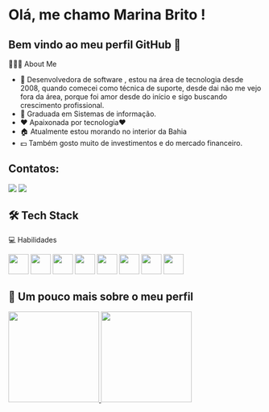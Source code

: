 # Olá, me chamo Marina Brito ! 
## Bem vindo ao meu perfil GitHub 👋

👩🏻‍💻  About Me

- 🚀 Desenvolvedora de software , estou na área de tecnologia desde 2008, quando comecei como técnica de suporte, desde dai não me vejo fora da área, porque foi amor desde do início e sigo buscando crescimento profissional.
- 📕 Graduada em Sistemas de informação.
- ❤️ Apaixonada por tecnologia❤️
- 🏠 Atualmente estou morando no interior da Bahia
- 💵   Também gosto muito de investimentos e do mercado financeiro.

## Contatos:

<div>
<a href = "mailto:britomarina8@gmail.com"><img loading="lazy" src="https://img.shields.io/badge/Gmail-D14836?style=for-the-badge&logo=gmail&logoColor=white" target="_blank"></a>
<a href="https://www.linkedin.com/in/marina-brito-gomes/" target="_blank"><img loading="lazy" src="https://img.shields.io/badge/-LinkedIn-%230077B5?style=for-the-badge&logo=linkedin&logoColor=white" target="_blank"></a>   
</div>

## 🛠  Tech Stack

💻  Habilidades

<img loading="lazy" src="https://cdn.jsdelivr.net/gh/devicons/devicon/icons/git/git-original.svg" width="40" height="40"/>  <img loading="lazy" src="https://icongr.am/devicon/angularjs-original.svg?size=49&color=currentColor"  width="40" height="40"/> <img loading="lazy" src="https://icongr.am/devicon/csharp-original.svg?size=49&color=currentColor" width="40" height="40"/>  <img loading="lazy" src="https://icongr.am/devicon/html5-original.svg?size=49&color=currentColor" width="40" height="40"/> <img loading="lazy" src="https://icongr.am/devicon/vuejs-original.svg?size=49&color=currentColor" width="40" height="40"/> <img loading="lazy" src="https://icongr.am/devicon/mysql-original-wordmark.svg?size=49&color=currentColor" width="40" height="40"/> <img loading="lazy" src="https://icongr.am/devicon/javascript-original.svg?size=49&color=currentColor" width="40" height="40"/> <img loading="lazy" src="https://icongr.am/devicon/css3-original.svg?size=49&color=currentColor" width="40" height="40"/> 


## 🚀  Um pouco mais sobre o meu perfil
<div>
<a href="https://github.com/MarinaBritodev">
<img loading="lazy" height="180em" src="https://github-readme-stats.vercel.app/api/top-langs/?username=MarinaBritodev&layout=compact&langs_count=7&theme=dracula"/>
<img loading="lazy" height="180em" src="https://github-readme-stats.vercel.app/api?username=MarinaBritodev&show_icons=true&theme=dracula&include_all_commits=true&count_private=true"/>
</div>





